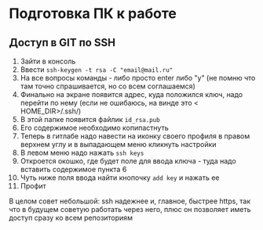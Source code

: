 # Подготовка ПК к работе

## Доступ в GIT по SSH

1) Зайти в консоль
2) Ввести `ssh-keygen -t rsa -C "email@mail.ru"`
3) На все вопросы команды - либо просто enter либо "y" (не помню что там точно спрашивается, но со всем соглашаемся)
4) Финально на экране появится адрес, куда положился ключ, надо перейти по нему (если не ошибаюсь, на винде это <
   HOME_DIR>/.ssh/)
5) В этой папке появится файлик `id_rsa.pub`
6) Его содержимое необходимо копипастнуть
7) Теперь в гитлабе надо навести на иконку своего профиля в правом верхнем углу и в выпадающем меню кликнуть настройки
8) В левом меню надо нажать `ssh keys`
9) Откроется окошко, где будет поле для ввода ключа - туда надо вставить содержимое пункта 6
10) Чуть ниже поля ввода найти кнопочку `add key` и нажать ее
11) Профит

В целом совет небольшой: ssh надежнее и, главное, быстрее https, так что в будущем советую работать через него, плюс он
позволяет иметь доступ сразу ко всем репозиториям